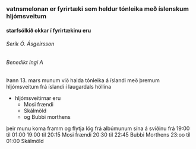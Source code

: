 ### vatnsmelonan er fyrirtæki sem heldur tónleika með íslenskum hljómsveitum
#### starfsólkið okkar í fyrirtækinu eru
###### Serik Ó. Ásgeirsson
###### Benedikt Ingi A

Þann 13. mars munum við halda tónleika á íslandi með þremum hljómsveitum frá íslandi í laugardals höllina
- hljómsveitirnar eru
  - Mosi frændi
  - Skálmöld
  - og Bubbi morthens

þeir munu koma framm og flytja lög frá albúmunum sína á sviðinu frá 19:00 til 01:00
19:00 til 20:15 Mosi frændi
20:30 til 22:45 Bubbi Morthens
23:oo til 01:00 Skálmöld